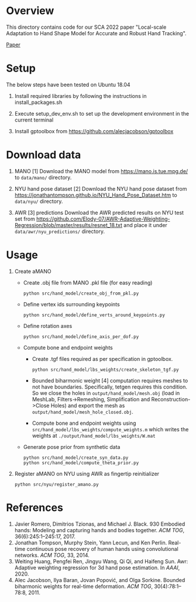 # Overview
This directory contains code for our SCA 2022 paper "Local-scale Adaptation to Hand Shape Model for Accurate and Robust Hand Tracking".

[Paper](https://diglib.eg.org/xmlui/bitstream/handle/10.1111/cgf14637/v41i8pp219-229.pdf)

# Setup
The below steps have been tested on Ubuntu 18.04

1. Install required libraries by following the instructions in install_packages.sh

2. Execute setup_dev_env.sh to set up the development environment in the current terminal
    
3. Install gptoolbox from https://github.com/alecjacobson/gptoolbox

# Download data
1. MANO [1]
    Download the MANO model from https://mano.is.tue.mpg.de/ to `data/mano/` directory.

2. NYU hand pose dataset [2]
    Download the NYU hand pose dataset from https://jonathantompson.github.io/NYU_Hand_Pose_Dataset.htm to `data/nyu/` directory.

3. AWR [3] predictions
    Download the AWR predicted results on NYU test set from https://github.com/Elody-07/AWR-Adaptive-Weighting-Regression/blob/master/results/resnet_18.txt and place it under `data/awr/nyu_predictions/` directory.

# Usage
1. Create aMANO
    - Create .obj file from MANO .pkl file (for easy reading)
        ```
        python src/hand_model/create_obj_from_pkl.py
        ```

    - Define vertex ids surrounding keypoints
        ```
        python src/hand_model/define_verts_around_keypoints.py
        ```
    
    - Define rotation axes
        ```
        python src/hand_model/define_axis_per_dof.py
        ```
    
    - Compute bone and endpoint weights
        - Create .tgf files required as per specification in gptoolbox.
            ```
            python src/hand_model/lbs_weights/create_skeleton_tgf.py
            ```

        - Bounded biharmonic weight [4] computation requires meshes to not have boundaries. Specifically, tetgen requires this condition. So we close the holes in `output/hand_model/mesh.obj` (load in MeshLab, Filters->Remeshing, Simplification and Reconstruction->Close Holes) and export the mesh as `output/hand_model/mesh_hole_closed.obj`.
        
        - Compute bone and endpoint weights using `src/hand_model/lbs_weights/compute_weights.m` which writes the weights at `./output/hand_model/lbs_weights/W.mat`

    - Generate pose prior from synthetic data
        ```
        python src/hand_model/create_syn_data.py
        python src/hand_model/compute_theta_prior.py
        ```

2. Register aMANO on NYU using AWR as fingertip reinitializer
    ```
    python src/nyu/register_amano.py
    ```

# References
1. Javier Romero, Dimitrios Tzionas, and Michael J. Black. 930 Embodied hands: Modeling and capturing hands and bodies together. *ACM TOG*, 36(6):245:1–245:17, 2017.
2. Jonathan Tompson, Murphy Stein, Yann Lecun, and Ken Perlin. Real-time continuous pose recovery of human hands using convolutional networks. *ACM TOG*, 33, 2014.
3. Weiting Huang, Pengfei Ren, Jingyu Wang, Qi Qi, and Haifeng Sun. Awr: Adaptive weighting regression for 3d hand pose estimation. In *AAAI*, 2020.
4. Alec Jacobson, Ilya Baran, Jovan Popović, and Olga Sorkine. Bounded biharmonic weights for real-time deformation. *ACM TOG*, 30(4):78:1–78:8, 2011.